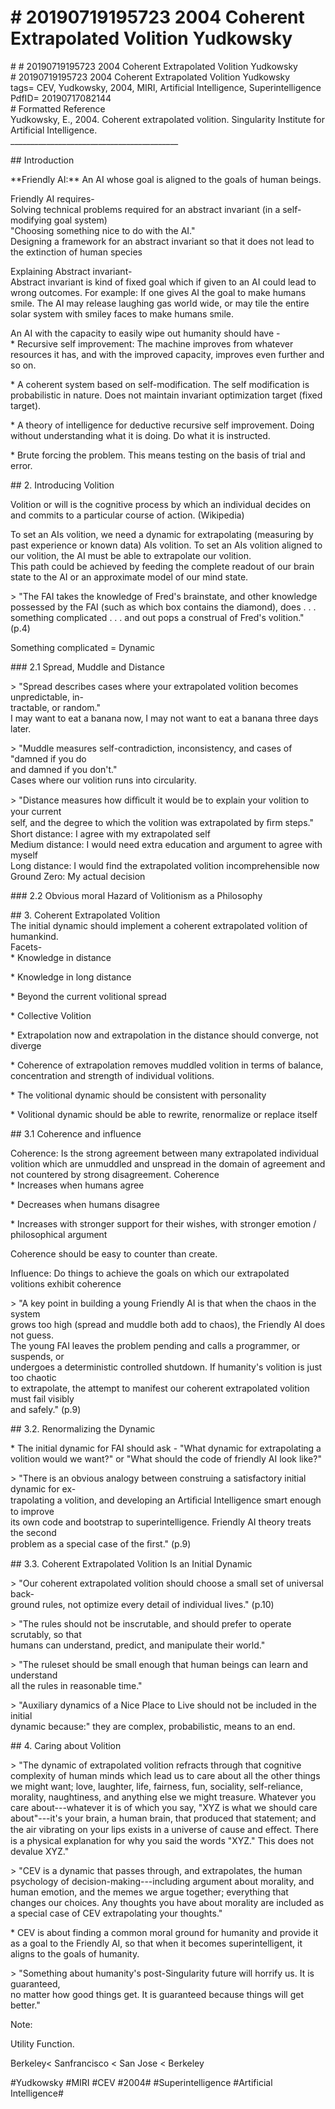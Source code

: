# \# 20190719195723 2004 Coherent Extrapolated Volition Yudkowsky

\# \# 20190719195723 2004 Coherent Extrapolated Volition Yudkowsky\
\# 20190719195723 2004 Coherent Extrapolated Volition Yudkowsky\
tags= CEV, Yudkowsky, 2004, MIRI, Artificial Intelligence, Superintelligence\
PdfID= 20190717082144\
\# Formatted Reference\
Yudkowsky, E., 2004. Coherent extrapolated volition. Singularity Institute for Artificial Intelligence.\
\_\_\_\_\_\_\_\_\_\_\_\_\_\_\_\_\_\_\_\_\_\_\_\_\_\_\_\_\_\_\_\_\_\_\_\_\_\_\_\_\_\_

\#\# Introduction

\*\*Friendly AI:\*\* An AI whose goal is aligned to the goals of human beings.

Friendly AI requires-\
Solving technical problems required for an abstract invariant (in a self-modifying goal system)\
"Choosing something nice to do with the AI."\
Designing a framework for an abstract invariant so that it does not lead to the extinction of human species

Explaining Abstract invariant-\
Abstract invariant is kind of fixed goal which if given to an AI could lead to wrong outcomes. For example: If one gives AI the goal to make humans smile. The AI may release laughing gas world wide, or may tile the entire solar system with smiley faces to make humans smile.

An AI with the capacity to easily wipe out humanity should have -\
\* Recursive self improvement: The machine improves from whatever resources it has, and with the improved capacity, improves even further and so on.

\* A coherent system based on self-modification. The self modification is probabilistic in nature. Does not maintain invariant optimization target (fixed target).

\* A theory of intelligence for deductive recursive self improvement. Doing without understanding what it is doing. Do what it is instructed.

\* Brute forcing the problem. This means testing on the basis of trial and error.

\#\# 2. Introducing Volition

Volition or will is the cognitive process by which an individual decides on and commits to a particular course of action. (Wikipedia)

To set an AIs volition, we need a dynamic for extrapolating (measuring by past experience or known data) AIs volition. To set an AIs volition aligned to our volition, the AI must be able to extrapolate our volition.\
This path could be achieved by feeding the complete readout of our brain state to the AI or an approximate model of our mind state.

\> "The FAI takes the knowledge of Fred's brainstate, and other knowledge possessed by the FAI (such as which box contains the diamond), does . . . something complicated . . . and out pops a construal of Fred's volition." (p.4)

Something complicated = Dynamic

\#\#\# 2.1 Spread, Muddle and Distance

\> "Spread describes cases where your extrapolated volition becomes unpredictable, in-\
tractable, or random."\
I may want to eat a banana now, I may not want to eat a banana three days later.

\> "Muddle measures self-contradiction, inconsistency, and cases of "damned if you do\
and damned if you don't."\
Cases where our volition runs into circularity.

\> "Distance measures how diﬃcult it would be to explain your volition to your current\
self, and the degree to which the volition was extrapolated by ﬁrm steps."\
Short distance: I agree with my extrapolated self\
Medium distance: I would need extra education and argument to agree with myself\
Long distance: I would find the extrapolated volition incomprehensible now\
Ground Zero: My actual decision

\#\#\# 2.2 Obvious moral Hazard of Volitionism as a Philosophy

\#\# 3. Coherent Extrapolated Volition\
The initial dynamic should implement a coherent extrapolated volition of humankind.\
Facets-\
\* Knowledge in distance

\* Knowledge in long distance

\* Beyond the current volitional spread

\* Collective Volition

\* Extrapolation now and extrapolation in the distance should converge, not diverge

\* Coherence of extrapolation removes muddled volition in terms of balance, concentration and strength of individual volitions.

\* The volitional dynamic should be consistent with personality

\* Volitional dynamic should be able to rewrite, renormalize or replace itself

\#\# 3.1 Coherence and influence

Coherence: Is the strong agreement between many extrapolated individual volition which are unmuddled and unspread in the domain of agreement and not countered by strong disagreement. Coherence\
\* Increases when humans agree

\* Decreases when humans disagree

\* Increases with stronger support for their wishes, with stronger emotion / philosophical argument

Coherence should be easy to counter than create.

Influence: Do things to achieve the goals on which our extrapolated volitions exhibit coherence

\> "A key point in building a young Friendly AI is that when the chaos in the system\
grows too high (spread and muddle both add to chaos), the Friendly AI does not guess.\
The young FAI leaves the problem pending and calls a programmer, or suspends, or\
undergoes a deterministic controlled shutdown. If humanity's volition is just too chaotic\
to extrapolate, the attempt to manifest our coherent extrapolated volition must fail visibly\
and safely." (p.9)

\#\# 3.2. Renormalizing the Dynamic

\* The initial dynamic for FAI should ask - "What dynamic for extrapolating a volition would we want?" or "What should the code of friendly AI look like?"

\> "There is an obvious analogy between construing a satisfactory initial dynamic for ex-\
trapolating a volition, and developing an Artiﬁcial Intelligence smart enough to improve\
its own code and bootstrap to superintelligence. Friendly AI theory treats the second\
problem as a special case of the ﬁrst." (p.9)

\#\# 3.3. Coherent Extrapolated Volition Is an Initial Dynamic

\> "Our coherent extrapolated volition should choose a small set of universal back-\
ground rules, not optimize every detail of individual lives." (p.10)

\> "The rules should not be inscrutable, and should prefer to operate scrutably, so that\
humans can understand, predict, and manipulate their world."

\> "The ruleset should be small enough that human beings can learn and understand\
all the rules in reasonable time."

\> "Auxiliary dynamics of a Nice Place to Live should not be included in the initial\
dynamic because:" they are complex, probabilistic, means to an end.

\#\# 4. Caring about Volition

\> "The dynamic of extrapolated volition refracts through that cognitive complexity of human minds which lead us to care about all the other things we might want; love, laughter, life, fairness, fun, sociality, self-reliance, morality, naughtiness, and anything else we might treasure. Whatever you care about---whatever it is of which you say, "XYZ is what we should care about"---it's your brain, a human brain, that produced that statement; and the air vibrating on your lips exists in a universe of cause and eﬀect. There is a physical explanation for why you said the words "XYZ." This does not devalue XYZ."

\> "CEV is a dynamic that passes through, and extrapolates, the human psychology of decision-making---including argument about morality, and human emotion, and the memes we argue together; everything that changes our choices. Any thoughts you have about morality are included as a special case of CEV extrapolating your thoughts."

\* CEV is about finding a common moral ground for humanity and provide it as a goal to the Friendly AI, so that when it becomes superintelligent, it aligns to the goals of humanity.

\> "Something about humanity's post-Singularity future will horrify us. It is guaranteed,\
no matter how good things get. It is guaranteed because things will get better."

Note:

Utility Function.

Berkeley\< Sanfrancisco \< San Jose \< Berkeley

\#Yudkowsky \#MIRI \#CEV \#2004\# \#Superintelligence \#Artificial Intelligence\#
